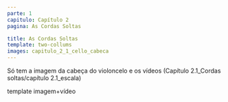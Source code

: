 ```yaml
---
parte: 1
capitulo: Capítulo 2
pagina: As Cordas Soltas

title: As Cordas Soltas
template: two-collums
images: capitulo_2_1_cello_cabeca
---
```


Só tem a imagem da cabeça do violoncelo e os vídeos (Capítulo 2.1_Cordas soltas/capítulo 2.1_escala)

template imagem+vídeo
